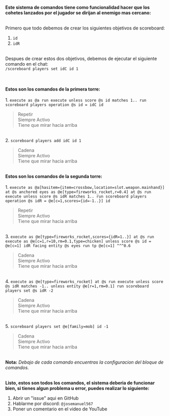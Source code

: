**Este sistema de comandos tiene como funcionalidad hacer que los cohetes lanzados por el jugador se dirijan al enemigo mas cercano:**

<br>Primero que todo debemos de crear los siguientes objetivos de scoreboard:<br>
1. `id`<br>
2. `idR`<br><br>

Despues de crear estos dos objetivos, debemos de ejecutar el siguiente comando en el chat: <br>
`/scoreboard players set idC id 1`<br><br>

<br>**Estos son los comandos de la primera torre:**<br>
<br>1. `execute as @a run execute unless score @s id matches 1.. run scoreboard players operation @s id = idC id`<br>
> Repetir<br>
> Siempre Activo<br>
> Tiene que mirar hacia arriba

<br>2. `scoreboard players add idC id 1`<br>
> Cadena<br>
> Siempre Activo<br>
> Tiene que mirar hacia arriba<br>

<br>**Estos son los comandos de la segunda torre:**<br>
<br>1. `execute as @a[hasitem={item=crossbow,location=slot.weapon.mainhand}] at @s anchored eyes as @e[type=fireworks_rocket,r=0.4] at @s run execute unless score @s idR matches 1.. run scoreboard players operation @s idR = @e[c=1,scores={id=-1..}] id`<br>
> Repetir<br>
> Siempre Activo<br>
> Tiene que mirar hacia arriba<br>

<br>3. `execute as @e[type=fireworks_rocket,scores={idR=1..}] at @s run execute as @e[c=1,r=10,rm=0.1,type=chicken] unless score @s id = @e[c=1] idR facing entity @s eyes run tp @e[c=1] ^^^0.6`<br>
> Cadena<br>
> Siempre Activo<br>
> Tiene que mirar hacia arriba<br>

<br>4. `execute as @e[type=fireworks_rocket] at @s run execute unless score @s idR matches -1.. unless entity @e[r=1,rm=0.1] run scoreboard players set @s idR -2`<br>
> Cadena<br>
> Siempre Activo<br>
> Tiene que mirar hacia arriba<br>

<br>5. `scoreboard players set @e[family=mob] id -1`<br>
> Cadena<br>
> Siempre Activo<br>
> Tiene que mirar hacia arriba<br>

<br>**Nota:**
*Debajo de cada comando encuentras la configuracion del bloque de comandos.*

<br>**Listo, estos son todos los comandos, el sistema deberia de funcionar bien, si tienes algun problema u error, puedes realizar lo siguiente:**
1. Abrir un "issue" aqui en GitHub<br>
2. Hablarme por discord: `@josemanuel567`<br>
3. Poner un comentario en el video de YouTube<br>
